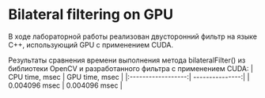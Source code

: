 # Bilateral filtering on GPU

В ходе лабораторной работы реализован двусторонний фильтр на языке C++, использующий GPU с применением CUDA.

Результаты сравнения времени выполнения метода bilateralFilter() из библиотеки OpenCV и разработанного фильтра с применением CUDA:
| CPU time, msec     | GPU time, msec  |
|:------------------:| ---------------:|
| 0.004096 msec      | 0.004096 msec   |

